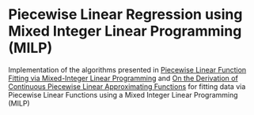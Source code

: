 # Piecewise Linear Regression using Mixed Integer Linear Programming (MILP)

Implementation of the algorithms presented in [Piecewise Linear Function Fitting via Mixed-Integer Linear Programming](https://doi.org/10.1287/ijoc.2019.0890) and [On the Derivation of Continuous Piecewise Linear Approximating Functions](https://pubsonline.informs.org/doi/10.1287/ijoc.2019.0949) for fitting data via Piecewise Linear Functions using a Mixed Integer Linear Programming (MILP)
